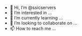 - 👋 Hi, I’m @ssicservers
- 👀 I’m interested in ...
- 🌱 I’m currently learning ...
- 💞️ I’m looking to collaborate on ...
- 📫 How to reach me ...

<!---
ssicservers/ssicservers is a ✨ special ✨ repository because its `README.md` (this file) appears on your GitHub profile.
You can click the Preview link to take a look at your changes.
--->

